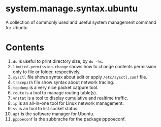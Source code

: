 # system.manage.syntax.ubuntu
A collection of commonly used and useful system management command for Ubuntu

# Contents
1) `du` is useful to print directory size, by `du -hs`.
2) `limited.permission.change` shows how to change contents permission only to file or folder, respectively.
3) `sysctl` file shows syntax about edit or apply `/etc/sysctl.conf` file.
4) `tracepath` file show syntax about network tracing.
5) `tcpdump` is a very nice packet catpure tool.
6) `route` is a tool to manage routing table(s).
7) `vnstat` is a tool to display cumulative and realtime traffic.
8) `ip` is an all-in-one tool for Linux network management.
9) `ss` is an tool to list socket status.
10) `apt` is the software manager for Ubuntu.
11) `pppoeconf` is the subbrache for the package pppoeconf.
